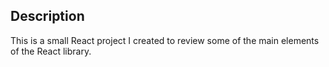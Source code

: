 
## Description 

This is a small React project I created to review some of the main elements of the React library.

